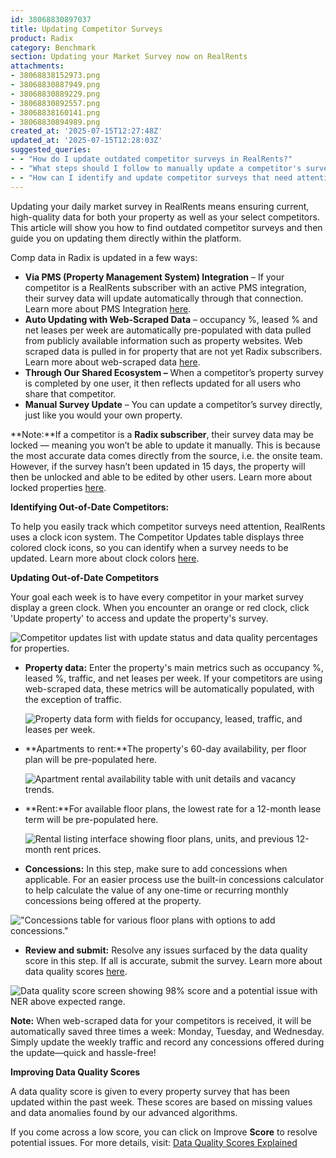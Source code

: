 ```yaml
---
id: 38068830897037
title: Updating Competitor Surveys
product: Radix
category: Benchmark
section: Updating your Market Survey now on RealRents
attachments:
- 38068838152973.png
- 38068830887949.png
- 38068830889229.png
- 38068830892557.png
- 38068838160141.png
- 38068830894989.png
created_at: '2025-07-15T12:27:48Z'
updated_at: '2025-07-15T12:28:03Z'
suggested_queries:
- - "How do I update outdated competitor surveys in RealRents?"
- - "What steps should I follow to manually update a competitor's survey in Radix?"
- - "How can I identify and update competitor surveys that need attention?"
---
```

Updating your daily market survey in RealRents means ensuring current, high-quality data for both your property as well as your select competitors. This article will show you how to find outdated competitor surveys and then guide you on updating them directly within the platform.

Comp data in Radix is updated in a few ways:

* **Via PMS (Property Management System) Integration** – If your competitor is a RealRents subscriber with an active PMS integration, their survey data will update automatically through that connection. Learn more about PMS Integration [here](https://help.radix.com/hc/en-us/articles/7654585462285).
* **Auto Updating with Web-Scraped Data** – occupancy %, leased % and net leases per week are automatically pre-populated with data pulled from publicly available information such as property websites. Web scraped data is pulled in for property that are not yet Radix subscribers. Learn more about web-scraped data [here](https://help.radix.com/hc/en-us/articles/37606736624141).
* **Through Our Shared Ecosystem –** When a competitor’s property survey is completed by one user, it then reflects updated for all users who share that competitor.
* **Manual Survey Update** – You can update a competitor’s survey directly, just like you would your own property.

**Note:**If a competitor is a **Radix subscriber**, their survey data may be locked — meaning you won’t be able to update it manually. This is because the most accurate data comes directly from the source, i.e. the onsite team. However, if the survey hasn’t been updated in 15 days, the property will then be unlocked and able to be edited by other users. Learn more about locked properties [here](https://help.radix.com/hc/en-us/articles/20242439129997).

**Identifying Out-of-Date Competitors:**

To help you easily track which competitor surveys need attention, RealRents uses a clock icon system. The Competitor Updates table displays three colored clock icons, so you can identify when a survey needs to be updated. Learn more about clock colors [here](https://help.radix.com/hc/en-us/articles/37551597222029).

**Updating Out-of-Date Competitors**

Your goal each week is to have every competitor in your market survey display a green clock. When you encounter an orange or red clock, click 'Update property' to access and update the property's survey.

![Competitor updates list with update status and data quality percentages for properties.](attachments/38068838152973.png)

* **Property data:** Enter the property's main metrics such as occupancy %, leased %, traffic, and net leases per week. If your competitors are using web-scraped data, these metrics will be automatically populated, with the exception of traffic.

  ![Property data form with fields for occupancy, leased, traffic, and leases per week.](attachments/38068830887949.png)
* **Apartments to rent:**The property's 60-day availability, per floor plan will be pre-populated here.

  ![Apartment rental availability table with unit details and vacancy trends.](attachments/38068830889229.png)
* **Rent:**For available floor plans, the lowest rate for a 12-month lease term will be pre-populated here.

  ![Rental listing interface showing floor plans, units, and previous 12-month rent prices.](attachments/38068830892557.png)
* **Concessions:** In this step, make sure to add concessions when applicable. For an easier process use the built-in concessions calculator to help calculate the value of any one-time or recurring monthly concessions being offered at the property.

!["Concessions table for various floor plans with options to add concessions."](attachments/38068838160141.png)

* **Review and submit:** Resolve any issues surfaced by the data quality score in this step. If all is accurate, submit the survey. Learn more about data quality scores [here](https://help.radix.com/hc/en-us/articles/28429466699533).

![Data quality score screen showing 98% score and a potential issue with NER above expected range.](attachments/38068830894989.png)

**Note:** When web-scraped data for your competitors is received, it will be automatically saved three times a week: Monday, Tuesday, and Wednesday. Simply update the weekly traffic and record any concessions offered during the update—quick and hassle-free!

**Improving Data Quality Scores**

A data quality score is given to every property survey that has been updated within the past week. These scores are based on missing values and data anomalies found by our advanced algorithms.

If you come across a low score, you can click on Improve **Score** to resolve potential issues. For more details, visit: [Data Quality Scores Explained](https://help.radix.com/hc/en-us/articles/28429466699533)
